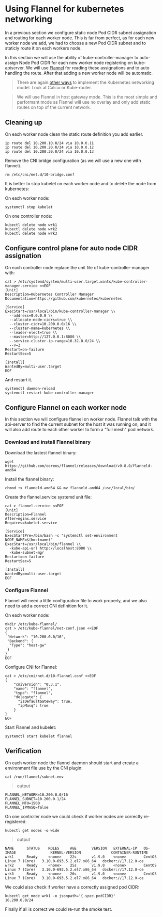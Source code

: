 # Using Flannel for kubernetes networking

In a previous section we configure static node Pod CIDR subnet assignation and routing for each worker node. This is far from perfect, as for each new worker node we add, we had to choose a new Pod CIDR subnet and to staticly route it on each workers node.

In this section we will use the ability of kube-controller-manager to auto-assign Node Pod CIDR for each new worker node registering on kube-apiserver.
We will use [Flannel](https://github.com/coreos/flannel) for reading these assignations and to auto handling the route.
After that adding a new worker node will be automatic.

> There are again [other ways](https://kubernetes.io/docs/concepts/cluster-administration/networking/#how-to-achieve-this) to implement the Kubernetes networking model. Look at Calico or Kube-router.

> We will use Flannel in host gateway mode. This is the most simple and performant mode as Flannel will use no overlay and only add static routes on top of the current network. 

## Cleaning up

On each worker node clean the static route definition you add earlier.

```
ip route del 10.200.10.0/24 via 10.0.0.11
ip route del 10.200.20.0/24 via 10.0.0.12
ip route del 10.200.30.0/24 via 10.0.0.13
```

Remove the CNI bridge configuration (as we will use a new one with flannel).

```
rm /etc/cni/net.d/10-bridge.conf
```

It is better to stop kubelet on each worker node and to delete the node from kubernetes:

On each worker node:

```
systemctl stop kubelet
```

On one controller node:
```
kubectl delete node wrk1
kubectl delete node wrk2
kubectl delete node wrk3
```


## Configure control plane for auto node CIDR assignation

On each controller node replace the unit file of kube-controller-manager with:


```
cat > /etc/systemd/system/multi-user.target.wants/kube-controller-manager.service <<EOF
[Unit]
Description=Kubernetes Controller Manager
Documentation=https://github.com/kubernetes/kubernetes

[Service]
ExecStart=/usr/local/bin/kube-controller-manager \\
  --address=0.0.0.0 \\
  --allocate-node-cidrs=true \\
  --cluster-cidr=10.200.0.0/16 \\
  --cluster-name=kubernetes \\
  --leader-elect=true \\
  --master=http://127.0.0.1:8080 \\
  --service-cluster-ip-range=10.32.0.0/24 \\
  --v=2
Restart=on-failure
RestartSec=5

[Install]
WantedBy=multi-user.target
EOF
```

And restart it.

```
systemctl daemon-reload
systemctl restart kube-controller-manager
```

## Configure Flannel on each worker node

In this section we will configure flannel on worker node. Flannel talk with the api-server to find the 
current subnet for the host it was running on, and it will also add route to each other worker to form
a "full mesh" pod network.

### Download and install Flannel binary

Download the lastest flannel binary:

```
wget https://github.com/coreos/flannel/releases/download/v0.8.0/flanneld-amd64
```

Install the flannel binary:

```
chmod +x flanneld-amd64 && mv flanneld-amd64 /usr/local/bin/
```

Create the flannel.service systemd unit file:

```
cat > flannel.service <<EOF
[Unit]
Description=Flannel
After=nginx.service
Requires=kubelet.service

[Service]
ExecStartPre=/bin/bash -c "systemctl set-environment NODE_NAME=$(hostname)"
ExecStart=/usr/local/bin/flannel \\
  -kube-api-url http://localhost:8080 \\
  -kube-subnet-mgr
Restart=on-failure
RestartSec=5

[Install]
WantedBy=multi-user.target
EOF
```

### Configure Flannel

Flannel will need a little configuration file to work properly, and we also need to add a correct CNI definition for it.

On each worker node:

```
mkdir /etc/kube-flannel/
cat > /etc/kube-flannel/net-conf.json <<EOF
{
 "Network": "10.200.0.0/16",
 "Backend": {
  "Type": "host-gw"
 }
}
EOF
```

Configure CNI for Flannel:


```
cat > /etc/cni/net.d/10-flannel.conf <<EOF
{
    "cniVersion": "0.3.1",
    "name": "flannel",
    "type": "flannel",
    "delegate": {
      "isDefaultGateway": true,
      "ipMasq": true
    }
}
EOF
```

Start Flannel and kubelet:


```
systemctl start kubelet flannel
```

## Verification

On each worker node the flannel daemon should start and create a environment file use by the CNI plugin:

```
cat /run/flannel/subnet.env
```

> output

```
FLANNEL_NETWORK=10.200.0.0/16
FLANNEL_SUBNET=10.200.0.1/24
FLANNEL_MTU=1500
FLANNEL_IPMASQ=false
```

On one controller node we could check if worker nodes are correctly re-registered:

```
kubectl get nodes -o wide
```

> output

```
NAME      STATUS    ROLES     AGE       VERSION   EXTERNAL-IP   OS-IMAGE                KERNEL-VERSION              CONTAINER-RUNTIME
wrk1      Ready     <none>    22s       v1.9.0    <none>        CentOS Linux 7 (Core)   3.10.0-693.5.2.el7.x86_64   docker://17.12.0-ce
wrk2      Ready     <none>    25s       v1.9.0    <none>        CentOS Linux 7 (Core)   3.10.0-693.5.2.el7.x86_64   docker://17.12.0-ce
wrk3      Ready     <none>    26s       v1.9.0    <none>        CentOS Linux 7 (Core)   3.10.0-693.5.2.el7.x86_64   docker://17.12.0-ce
```

We could also check if worker have a correctly assigned pod CIDR:

```
kubectl get node wrk1 -o jsonpath='{.spec.podCIDR}'
10.200.0.0/24
```

Finally if all is correct we could re-run the smoke test.

